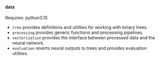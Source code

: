 #### data
Requires: python3.10

* `tree` provides definitions and utilities for working with binary trees.
* `processing` provides generic functions and processing pipelines.
* `vectorization` provides the interface between processed data and the neural network.
* `evaluation` reverts neural outputs to trees and provides evaluation utilities. 